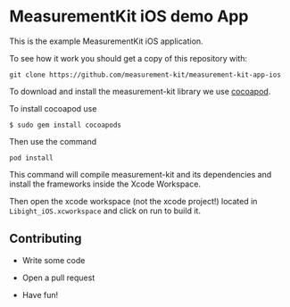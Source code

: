 # MeasurementKit iOS demo App 

This is the example MeasurementKit iOS application.

To see how it work you should get a copy of this repository with:

```
git clone https://github.com/measurement-kit/measurement-kit-app-ios
```
To download and install the measurement-kit library we use [cocoapod](https://cocoapods.org). 

To install cocoapod use 

	$ sudo gem install cocoapods

Then use the command 
	
	pod install


This command will compile measurement-kit and its dependencies and install 
the frameworks inside the Xcode Workspace. 

Then open the xcode workspace (not the xcode project!)  located in `Libight_iOS.xcworkspace` and
click on run to build it.

## Contributing

* Write some code

* Open a pull request

* Have fun!

